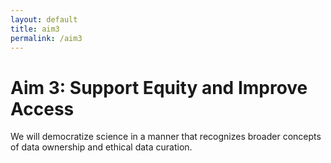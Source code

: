 ```yaml
---
layout: default
title: aim3
permalink: /aim3
---
```



<h1> Aim 3: Support Equity and Improve Access </h1>
<p> We will democratize science in a manner that recognizes broader concepts of data ownership and ethical data curation. </p>
